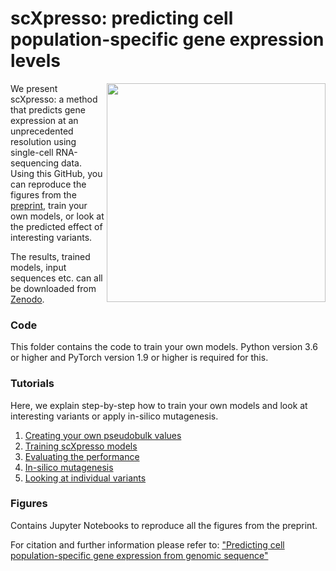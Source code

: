 # scXpresso: predicting cell population-specific gene expression levels

<img src="scEP.png" width="350" align="right">

We present scXpresso: a method that predicts gene expression at an unprecedented resolution using single-cell RNA-sequencing data. Using this GitHub, you can reproduce the figures from the [preprint](https://www.biorxiv.org/content/10.1101/2022.09.06.506837v1), train your own models, or look at the predicted effect of interesting variants. 

The results, trained models, input sequences etc. can all be downloaded from [Zenodo](https://doi.org/10.5281/zenodo.7044908).

### Code
This folder contains the code to train your own models. Python version 3.6 or higher and PyTorch version 1.9 or higher is required for this.

### Tutorials
Here, we explain step-by-step how to train your own models and look at interesting variants or apply in-silico mutagenesis.

1. [Creating your own pseudobulk values](https://github.com/lcmmichielsen/scEP/blob/main/tutorials/1.%20Creating%20your%20own%20pseudobulk%20expression.ipynb)
2. [Training scXpresso models](https://github.com/lcmmichielsen/scEP/blob/main/tutorials/2.%20Training%20the%20models.ipynb)
3. [Evaluating the performance](https://github.com/lcmmichielsen/scEP/blob/main/tutorials/3.%20Evaluating%20the%20performance.ipynb)
4. [In-silico mutagenesis](https://github.com/lcmmichielsen/scEP/blob/main/tutorials/4.%20In-silico%20mutagenesis.ipynb)
5. [Looking at individual variants](https://github.com/lcmmichielsen/scEP/blob/main/tutorials/5.%20Looking%20at%20individual%20variants.ipynb)

### Figures
Contains Jupyter Notebooks to reproduce all the figures from the preprint. 

For citation and further information please refer to: ["Predicting cell population-specific gene expression from genomic sequence"](https://www.biorxiv.org/content/10.1101/2022.09.06.506837v1)

